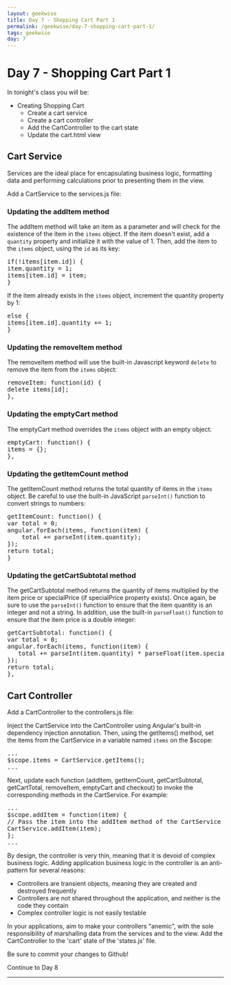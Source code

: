 ```yaml
---
layout: geekwise
title: Day 7 - Shopping Cart Part 1
permalink: /geekwise/day-7-shopping-cart-part-1/
tags: geekwise
day: 7
---
```


<h1>Day 7 - Shopping Cart Part 1</h1>

<p>In tonight's class you will be:</p>

<ul>
    <li>Creating Shopping Cart
        <ul>
            <li>Create a cart service</li>
            <li>Create a cart controller</li>
            <li>Add the CartController to the cart state</li>
            <li>Update the cart.html view</li>
        </ul>
    </li>
</ul>

<h2>Cart Service</h2>

<p>Services are the ideal place for encapsulating business logic, formatting data and performing calculations prior to presenting them in the view.</p>

<p>Add a CartService to the services.js file:</p>

<gist id="a26f85400a3e8818a834" file="cart-service.js"></gist>

<h3>Updating the addItem method</h3>

<p>The addItem method will take an item as a parameter and will check for the existence of the item in the <code>items</code> object.
    If the item doesn't exist, add a <code>quantity</code> property and initialize it with the value of 1.
    Then, add the item to the <code>items</code> object, using the <code>id</code> as its key:</p>
<pre class="prettyprint lang-javascript">
if(!items[item.id]) {
item.quantity = 1;
items[item.id] = item;
}
</pre>

<p>If the item already exists in the <code>items</code> object, increment the quantity property by 1:</p>
<pre class="prettyprint lang-javascript">
else {
items[item.id].quantity += 1;
}
</pre>
<h3>Updating the removeItem method</h3>

<p>The removeItem method will use the built-in Javascript keyword <code>delete</code> to remove the item from the <code>items</code> object:</p>

<pre class="prettyprint lang-javascript">
removeItem: function(id) {
delete items[id];
},
</pre>

<h3>Updating the emptyCart method</h3>

<p>The emptyCart method overrides the <code>items</code> object with an empty object:</p>

<pre class="prettyprint lang-javascript">
emptyCart: function() {
items = {};
},
</pre>

<h3>Updating the getItemCount method</h3>

<p>The getItemCount method returns the total quantity of items in the <code>items</code> object.
    Be careful to use the built-in JavaScript <code>parseInt()</code> function to convert strings to numbers:</p>

<pre class="prettyprint lang-javascript">
getItemCount: function() {
var total = 0;
angular.forEach(items, function(item) {
    total += parseInt(item.quantity);
});
return total;
}
</pre>

<h3>Updating the getCartSubtotal method</h3>

<p>The getCartSubtotal method returns the quantity of items multiplied by the item price or specialPrice (if specialPrice property exists).
    Once again, be sure to use the <code>parseInt()</code> function to ensure that the item quantity is an integer and not a string.
    In addition, use the built-in <code>parseFloat()</code> function to ensure that the item price is a double integer:
</p>

<pre class="prettyprint lang-javascript">
getCartSubtotal: function() {
var total = 0;
angular.forEach(items, function(item) {
   total += parseInt(item.quantity) * parseFloat(item.specialPrice || item.price);
});
return total;
},
</pre>

<h2>Cart Controller</h2>

<p>Add a CartController to the controllers.js file:</p>

<gist id="a26f85400a3e8818a834" file="cart-controller.js"></gist>

<p>Inject the CartService into the CartController using Angular's built-in dependency injection annotation.
    Then, using the getItems() method, set the items from the CartService in a variable named <code>items</code> on the $scope:
</p>
<pre class="prettyprint lang-javascript">
...
$scope.items = CartService.getItems();
...
</pre>

<p>Next, update each function (addItem, getItemCount, getCartSubtotal, getCartTotal, removeItem, emptyCart and checkout) to invoke the corresponding methods in the CartService. For example:</p>

<pre class="prettyprint lang-javascript">
...
$scope.addItem = function(item) {
// Pass the item into the addItem method of the CartService
CartService.addItem(item);
};
...
</pre>

<p>By design, the controller is very thin, meaning that it is devoid of complex business logic.
    Adding application business logic in the controller is an anti-pattern for several reasons:</p>

<ul>
    <li>Controllers are transient objects, meaning they are created and destroyed frequently</li>
    <li>Controllers are not shared throughout the application, and neither is the code they contain</li>
    <li>Complex controller logic is not easily testable</li>
</ul>

<p>In your applications, aim to make your controllers "anemic", with the sole responsibility of marshalling data from the services and to the view.
    Add the CartController to the 'cart' state of the 'states.js' file.</p>

<div class="alert alert-info">
    <p>Be sure to commit your changes to Github!</p>
</div>

<p><a ui-sref="geek.page({page_id: 8})" class="btn btn-default">Continue to Day 8</a></p>

<hr>

<div disqus="'geekwise0107'"></div>